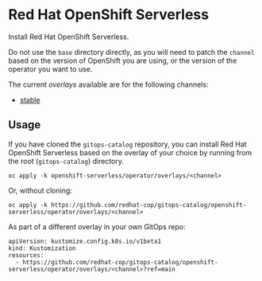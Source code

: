 # Red Hat OpenShift Serverless

Install Red Hat OpenShift Serverless.

Do not use the `base` directory directly, as you will need to patch the `channel` based on the version of OpenShift you are using, or the version of the operator you want to use.

The current *overlays* available are for the following channels:

* [stable](operator/overlays/stable)

## Usage

If you have cloned the `gitops-catalog` repository, you can install Red Hat OpenShift Serverless based on the overlay of your choice by running from the root (`gitops-catalog`) directory.

```
oc apply -k openshift-serverless/operator/overlays/<channel>
```

Or, without cloning:

```
oc apply -k https://github.com/redhat-cop/gitops-catalog/openshift-serverless/operator/overlays/<channel>
```

As part of a different overlay in your own GitOps repo:

```
apiVersion: kustomize.config.k8s.io/v1beta1
kind: Kustomization
resources:
  - https://github.com/redhat-cop/gitops-catalog/openshift-serverless/operator/overlays/<channel>?ref=main
```
